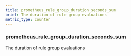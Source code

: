 ```yaml
---
title: prometheus_rule_group_duration_seconds_sum
brief: The duration of rule group evaluations
metric_type: counter
---
```

### prometheus_rule_group_duration_seconds_sum

The duration of rule group evaluations